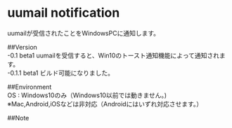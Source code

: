 # uumail notification

uumailが受信されたことをWindowsPCに通知します。

##Version<br>
  -0.1 beta1 uumailを受信すると、Win10のトースト通知機能によって通知されます。<br>
  -0.1.1 beta1 ビルド可能になりました。<br>


##Environment<br>
  OS : Windows10のみ（Windows10以前では動きません。)<br>
  ※Mac,Android,iOSなどは非対応（Androidにはいずれ対応させます。）<br>
  
##Note<br>
